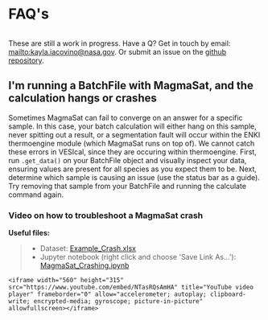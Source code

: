 # FAQ's

```{contents}
```

These are still a work in progress. Have a Q? Get in touch by email: <mailto:kayla.iacovino@nasa.gov>. Or submit an issue on the [github repository](https://github.com/kaylai/VESIcal).

## I'm running a BatchFile with MagmaSat, and the calculation hangs or crashes

Sometimes MagmaSat can fail to converge on an answer for a specific sample. In this case, your batch calculation will either hang on this sample, never spitting out a result, or a segmentation fault will occur within the ENKI thermoengine module (which MagmaSat runs on top of). We cannot catch these errors in VESIcal, since they are occuring within thermoengine. First, run `.get_data()` on your BatchFile object and visually inspect your data, ensuring values are present for all species as you expect them to be. Next, determine which sample is causing an issue (use the status bar as a guide). Try removing that sample from your BatchFile and running the calculate command again.

### Video on how to troubleshoot a MagmaSat crash

**Useful files:**

> - Dataset: [Example_Crash.xlsx](https://github.com/kaylai/VESIcal/raw/master/docs/jupyter_notebooks/Example_Crash.xlsx)
> - Jupyter notebook (right click and choose 'Save Link As...'): [MagmaSat_Crashing.ipynb](https://github.com/kaylai/VESIcal/blob/master/docs/jupyter_notebooks/MagmaSat_Crashing.ipynb)

```{raw} html
<iframe width="560" height="315" src="https://www.youtube.com/embed/NTasRQsAmHA" title="YouTube video player" frameborder="0" allow="accelerometer; autoplay; clipboard-write; encrypted-media; gyroscope; picture-in-picture" allowfullscreen></iframe>
```

